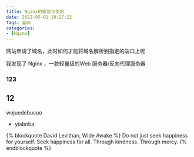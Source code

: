 ```yaml
---
title: Nginx的安装与使用
date: 2022-05-01 19:27:22
tags: 基础
categories: 
- [Nginx]
---
```


网站申请了域名，此时如何才能将域名解析到指定的端口上呢 

我发现了 Nginx ，一款轻量级的Web 服务器/反向代理服务器

<!--more-->

### 123
## 12

wojuedebucuo
*  yiabnba



{% blockquote David Levithan, Wide Awake %}
Do not just seek happiness for yourself. Seek happiness for all. Through kindness. Through mercy.
{% endblockquote %}